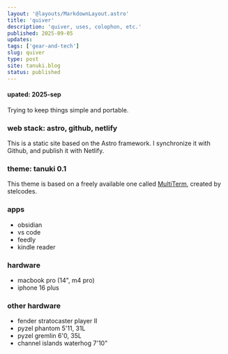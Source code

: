 ```yaml
---
layout: '@layouts/MarkdownLayout.astro'
title: 'quiver'
description: 'quiver, uses, colophon, etc.'
published: 2025-09-05
updates:
tags: ['gear-and-tech']
slug: quiver
type: post
site: tanuki.blog
status: published
---
```


#### upated: 2025-sep

Trying to keep things simple and portable.

### web stack: astro, github, netlify

This is a static site based on the Astro framework. I synchronize it with Github, and publish it with Netlify.

### theme: tanuki 0.1

This theme is based on a freely available one called [MultiTerm](https://multiterm.stelclementine.com), created by stelcodes.

### apps

- obsidian
- vs code
- feedly
- kindle reader

### hardware

- macbook pro (14", m4 pro)
- iphone 16 plus

### other hardware

- fender stratocaster player II
- pyzel phantom 5'11, 31L
- pyzel gremlin 6'0, 35L
- channel islands waterhog 7'10"
